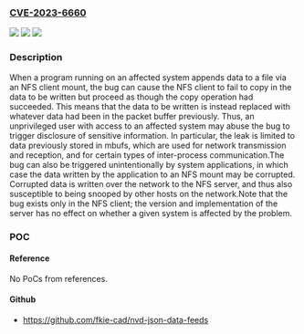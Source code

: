 ### [CVE-2023-6660](https://cve.mitre.org/cgi-bin/cvename.cgi?name=CVE-2023-6660)
![](https://img.shields.io/static/v1?label=Product&message=FreeBSD&color=blue)
![](https://img.shields.io/static/v1?label=Version&message=14.0-RELEASE%3C%20p3%20&color=brighgreen)
![](https://img.shields.io/static/v1?label=Vulnerability&message=n%2Fa&color=brighgreen)

### Description

When a program running on an affected system appends data to a file via an NFS client mount, the bug can cause the NFS client to fail to copy in the data to be written but proceed as though the copy operation had succeeded.  This means that the data to be written is instead replaced with whatever data had been in the packet buffer previously.  Thus, an unprivileged user with access to an affected system may abuse the bug to trigger disclosure of sensitive information.  In particular, the leak is limited to data previously stored in mbufs, which are used for network transmission and reception, and for certain types of inter-process communication.The bug can also be triggered unintentionally by system applications, in which case the data written by the application to an NFS mount may be corrupted.  Corrupted data is written over the network to the NFS server, and thus also susceptible to being snooped by other hosts on the network.Note that the bug exists only in the NFS client; the version and implementation of the server has no effect on whether a given system is affected by the problem.

### POC

#### Reference
No PoCs from references.

#### Github
- https://github.com/fkie-cad/nvd-json-data-feeds

